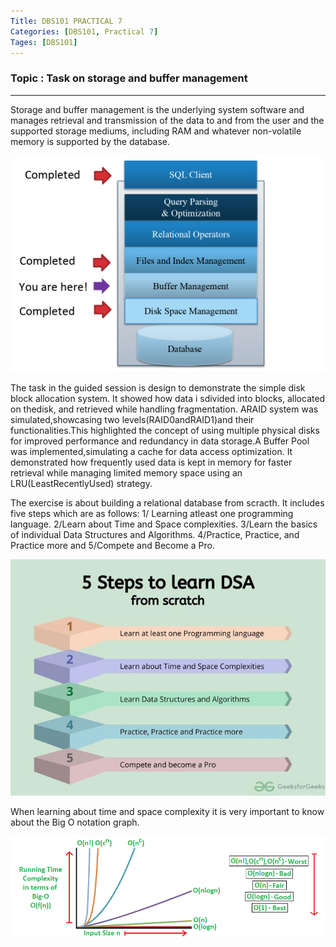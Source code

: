 ```yaml
---
Title: DBS101 PRACTICAL 7
Categories: [DBS101, Practical 7]
Tages: [DBS101]
---
```


### Topic : Task on storage and buffer management
---
Storage and buffer management is the underlying system software and manages retrieval and transmission of the data to and from the user and the supported storage mediums, including RAM and whatever non-volatile memory is supported by the database.

![alt text](../assets/DBMS_Stack.png)

The task in the guided session is design to demonstrate the simple disk block allocation system. It showed how data i sdivided into blocks, allocated on thedisk, and retrieved while handling fragmentation. ARAID system was simulated,showcasing two levels(RAID0andRAID1)and their functionalities.This highlighted the concept of using multiple physical disks for improved performance and redundancy in data storage.A Buffer Pool was implemented,simulating a cache for data access optimization. It  demonstrated how frequently used data is kept in memory for faster retrieval while managing limited memory space using an LRU(LeastRecentlyUsed) strategy.


The exercise is about building a relational database from scracth. It includes five steps  which are as follows:
1/ Learning atleast one programming language. 2/Learn about Time and Space complexities. 3/Learn the basics of individual Data Structures and Algorithms. 4/Practice, Practice, and Practice more and 5/Compete and Become a Pro. 

![alt tetx](../assets/5StepstolearnDSA-660x495.jpg)

When learning about time and space complexity it is very important to know about the Big O notation graph.

![alt text](../assets/mypic.png)


